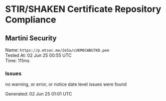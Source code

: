 # STIR/SHAKEN Certificate Repository Compliance

## Martini Security

Name: `https://p.mtsec.me/2e5a/cUKM0CWBU7KD.pem`\
Tested At: 02 Jun 25 00:55 UTC\
Time: 111ms

### Issues

no warning, or error, or notice date level issues were found

Generated: 02 Jun 25 01:01 UTC